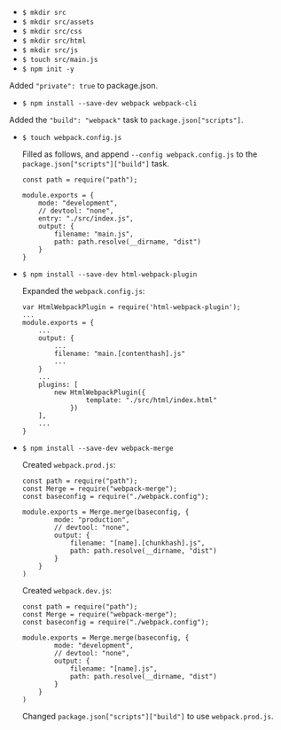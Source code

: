 - `$ mkdir src`
- `$ mkdir src/assets`
- `$ mkdir src/css`
- `$ mkdir src/html`
- `$ mkdir src/js`
- `$ touch src/main.js`
- `$ npm init -y`

Added `"private": true` to package.json.

- `$ npm install --save-dev webpack webpack-cli`

Added the `"build": "webpack"` task to `package.json["scripts"]`.

- `$ touch webpack.config.js`

	Filled as follows, and append `--config webpack.config.js` to the `package.json["scripts"]["build"]` task.
	```
	const path = require("path");

	module.exports = {
		mode: "development",
		// devtool: "none",
		entry: "./src/index.js",
		output: {
			filename: "main.js",
			path: path.resolve(__dirname, "dist")
		}
	}
	```

- `$ npm install --save-dev html-webpack-plugin`

	Expanded the `webpack.config.js`:
	```
	var HtmlWebpackPlugin = require('html-webpack-plugin');
	...
	module.exports = {
		...
		output: {
			...
			filename: "main.[contenthash].js"
			...
		}
		...
		plugins: [
			new HtmlWebpackPlugin({
					template: "./src/html/index.html"
				})
		],
		...
	}
	```

- `$ npm install --save-dev webpack-merge`

	Created `webpack.prod.js`:
	```
	const path = require("path");
	const Merge = require("webpack-merge");
	const baseconfig = require("./webpack.config");

	module.exports = Merge.merge(baseconfig, {
			mode: "production",
			// devtool: "none",
			output: {
				filename: "[name].[chunkhash].js",
				path: path.resolve(__dirname, "dist")
			} 
		}
	)
	```

	Created `webpack.dev.js`:
	```
	const path = require("path");
	const Merge = require("webpack-merge");
	const baseconfig = require("./webpack.config");

	module.exports = Merge.merge(baseconfig, {
			mode: "development",
			// devtool: "none",
			output: {
				filename: "[name].js",
				path: path.resolve(__dirname, "dist")
			} 
		}
	)
	```

	Changed `package.json["scripts"]["build"]` to use `webpack.prod.js`.